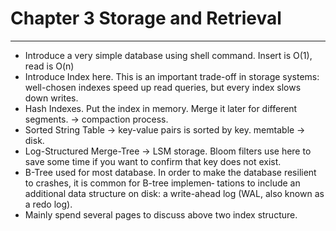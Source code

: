 # Chapter 3 Storage and Retrieval
---
* Introduce a very simple database using shell command. Insert is O(1), read is O(n)
* Introduce Index here. This is an important trade-off in storage systems: well-chosen indexes speed up read queries, but every index slows down writes. 
* Hash Indexes. Put the index in memory. Merge it later for different segments. -> compaction process.
* Sorted String Table -> key-value pairs is sorted by key. memtable -> disk.
* Log-Structured Merge-Tree -> LSM storage. Bloom filters use here to save some time if you want to confirm that key does not exist.
* B-Tree used for most database. In order to make the database resilient to crashes, it is common for B-tree implemen‐ tations to include an additional data structure on disk: a write-ahead log (WAL, also known as a redo log).
* Mainly spend several pages to discuss above two index structure.
